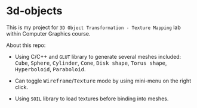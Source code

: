 # 3d-objects
This is my project for `3D Object Transformation - Texture Mapping` lab within Computer Graphics course.

About this repo:
* Using C/C++ and `GLUT` library to generate several meshes included: <kbd>Cube</kbd>, <kbd>Sphere</kbd>, <kbd>Cylinder</kbd>, <kbd>Cone</kbd>, <kbd>Disk shape</kbd>, <kbd>Torus shape</kbd>, <kbd>Hyperboloid</kbd>, <kbd>Paraboloid</kbd>.
 
* Can toggle <kbd>Wireframe</kbd>/<kbd>Texture</kbd> mode by using mini-menu on the right click.

* Using `SOIL` library to load textures before binding into meshes.